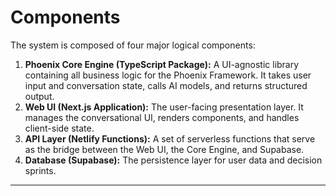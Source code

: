 # **Components**

The system is composed of four major logical components:

1. **Phoenix Core Engine (TypeScript Package):** A UI-agnostic library containing all business logic for the Phoenix Framework. It takes user input and conversation state, calls AI models, and returns structured output.
2. **Web UI (Next.js Application):** The user-facing presentation layer. It manages the conversational UI, renders components, and handles client-side state.
3. **API Layer (Netlify Functions):** A set of serverless functions that serve as the bridge between the Web UI, the Core Engine, and Supabase.
4. **Database (Supabase):** The persistence layer for user data and decision sprints.

---
